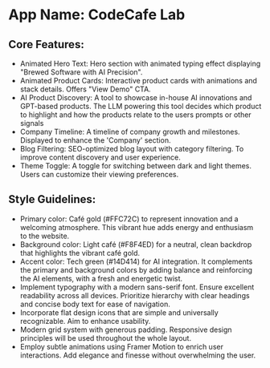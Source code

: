 # **App Name**: CodeCafe Lab

## Core Features:

- Animated Hero Text: Hero section with animated typing effect displaying "Brewed Software with AI Precision".
- Animated Product Cards: Interactive product cards with animations and stack details. Offers "View Demo" CTA.
- AI Product Discovery: A tool to showcase in-house AI innovations and GPT-based products. The LLM powering this tool decides which product to highlight and how the products relate to the users prompts or other signals
- Company Timeline: A timeline of company growth and milestones. Displayed to enhance the 'Company' section.
- Blog Filtering: SEO-optimized blog layout with category filtering. To improve content discovery and user experience.
- Theme Toggle: A toggle for switching between dark and light themes. Users can customize their viewing preferences.

## Style Guidelines:

- Primary color: Café gold (#FFC72C) to represent innovation and a welcoming atmosphere. This vibrant hue adds energy and enthusiasm to the website.
- Background color: Light café (#F8F4ED) for a neutral, clean backdrop that highlights the vibrant café gold.
- Accent color: Tech green (#14D414) for AI integration. It complements the primary and background colors by adding balance and reinforcing the AI elements, with a fresh and energetic twist.
- Implement typography with a modern sans-serif font. Ensure excellent readability across all devices. Prioritize hierarchy with clear headings and concise body text for ease of navigation.
- Incorporate flat design icons that are simple and universally recognizable. Aim to enhance usability.
- Modern grid system with generous padding. Responsive design principles will be used throughout the whole layout.
- Employ subtle animations using Framer Motion to enrich user interactions. Add elegance and finesse without overwhelming the user.